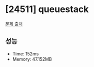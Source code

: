 # [24511] queuestack

[문제 출처](https://www.acmicpc.net/problem/24511)

## 성능

- Time: 152ms
- Memory: 47.152MB